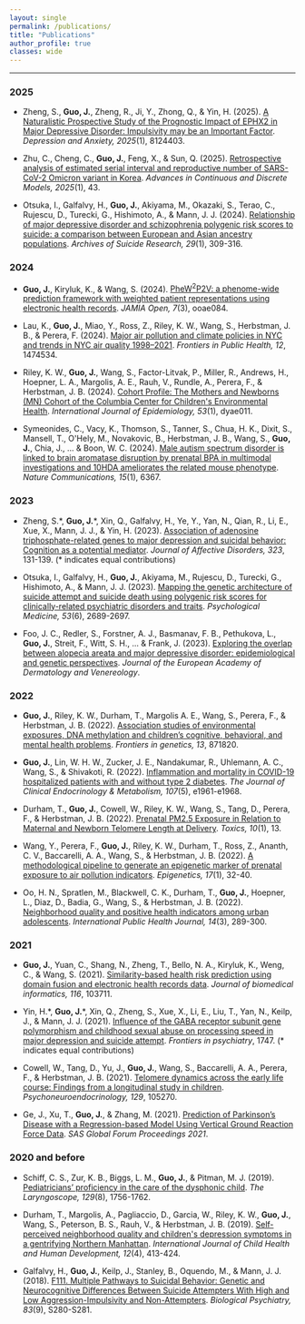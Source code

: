 ```yaml
---
layout: single
permalink: /publications/
title: "Publications"
author_profile: true
classes: wide
---
```


***

### 2025

* Zheng, S., __Guo, J.__, Zheng, R., Ji, Y., Zhong, Q., & Yin, H. (2025). [A Naturalistic Prospective Study of the Prognostic Impact of EPHX2 in Major Depressive Disorder: Impulsivity may be an Important Factor](https://onlinelibrary.wiley.com/doi/full/10.1155/da/8124403). _Depression and Anxiety, 2025_(1), 8124403.

* Zhu, C., Cheng, C., __Guo, J.__, Feng, X., & Sun, Q. (2025). [Retrospective analysis of estimated serial interval and reproductive number of SARS-CoV-2 Omicron variant in Korea](https://advancesincontinuousanddiscretemodels.springeropen.com/articles/10.1186/s13662-025-03906-y). _Advances in Continuous and Discrete Models, 2025_(1), 43.

* Otsuka, I., Galfalvy, H., __Guo, J.__, Akiyama, M., Okazaki, S., Terao, C., Rujescu, D., Turecki, G., Hishimoto, A., & Mann, J. J. (2024). [Relationship of major depressive disorder and schizophrenia polygenic risk scores to suicide: a comparison between European and Asian ancestry populations](https://www.tandfonline.com/doi/full/10.1080/13811118.2024.2332258). _Archives of Suicide Research, 29_(1), 309-316.

### 2024

* __Guo, J.__, Kiryluk, K., & Wang, S. (2024). [PheW<sup>2</sup>P2V: a phenome-wide prediction framework with weighted patient representations using electronic health records](https://academic.oup.com/jamiaopen/article/7/3/ooae084/7758163). _JAMIA Open, 7_(3), ooae084.

* Lau, K., __Guo, J.__, Miao, Y., Ross, Z., Riley, K. W., Wang, S., Herbstman, J. B., & Perera, F. (2024). [Major air pollution and climate policies in NYC and trends in NYC air quality 1998–2021](https://www.frontiersin.org/journals/public-health/articles/10.3389/fpubh.2024.1474534/full). _Frontiers in Public Health, 12_, 1474534.

* Riley, K. W., __Guo, J.__, Wang, S., Factor-Litvak, P., Miller, R., Andrews, H., Hoepner, L. A., Margolis, A. E., Rauh, V., Rundle, A., Perera, F., & Herbstman, J. B. (2024). [Cohort Profile: The Mothers and Newborns (MN) Cohort of the Columbia Center for Children's Environmental Health](https://academic.oup.com/ije/article-abstract/53/1/dyae011/7603276). _International Journal of Epidemiology, 53_(1), dyae011.

* Symeonides, C., Vacy, K., Thomson, S., Tanner, S., Chua, H. K., Dixit, S., Mansell, T., O'Hely, M., Novakovic, B., Herbstman, J. B., Wang, S., __Guo, J.__, Chia, J., ... & Boon, W. C. (2024). [Male autism spectrum disorder is linked to brain aromatase disruption by prenatal BPA in multimodal investigations and 10HDA ameliorates the related mouse phenotype](https://www.nature.com/articles/s41467-024-48897-8). _Nature Communications, 15_(1), 6367.

### 2023

* Zheng, S.\*, __Guo, J.__\*, Xin, Q., Galfalvy, H., Ye, Y., Yan, N., Qian, R., Li, E., Xue, X., Mann, J. J., & Yin, H. (2023). [Association of adenosine triphosphate-related genes to major depression and suicidal behavior: Cognition as a potential mediator](https://www.sciencedirect.com/science/article/pii/S0165032722013027). _Journal of Affective Disorders, 323_, 131-139. (* indicates equal contributions)

* Otsuka, I., Galfalvy, H., __Guo, J.__, Akiyama, M., Rujescu, D., Turecki, G., Hishimoto, A., & Mann, J. J. (2023). [Mapping the genetic architecture of suicide attempt and suicide death using polygenic risk scores for clinically-related psychiatric disorders and traits](https://doi.org/10.1017/S0033291721004700). _Psychological Medicine, 53_(6), 2689-2697.

* Foo, J. C., Redler, S., Forstner, A. J., Basmanav, F. B., Pethukova, L., __Guo, J.__, Streit, F., Witt, S. H., ... & Frank, J. (2023). [Exploring the overlap between alopecia areata and major depressive disorder: epidemiological and genetic perspectives](https://onlinelibrary.wiley.com/doi/10.1111/jdv.18921). _Journal of the European Academy of Dermatology and Venereology_.

### 2022

* __Guo, J.__, Riley, K. W., Durham, T., Margolis A. E., Wang, S., Perera, F., & Herbstman, J. B. (2022). [Association studies of environmental exposures, DNA methylation and children’s cognitive, behavioral, and mental health problems](https://www.frontiersin.org/articles/10.3389/fgene.2022.871820/full). _Frontiers in genetics, 13_, 871820.

* __Guo, J.__, Lin, W. H. W., Zucker, J. E., Nandakumar, R., Uhlemann, A. C., Wang, S., & Shivakoti, R. (2022). [Inflammation and mortality in COVID-19 hospitalized patients with and without type 2 diabetes](https://doi.org/10.1210/clinem/dgac003). _The Journal of Clinical Endocrinology & Metabolism, 107_(5), e1961-e1968.

* Durham, T., __Guo, J.__, Cowell, W., Riley, K. W., Wang, S., Tang, D., Perera, F., & Herbstman, J. B. (2022). [Prenatal PM2.5 Exposure in Relation to Maternal and Newborn Telomere Length at Delivery](https://www.mdpi.com/1433090). _Toxics, 10_(1), 13.

* Wang, Y., Perera, F., __Guo, J.__, Riley, K. W., Durham, T., Ross, Z., Ananth, C. V., Baccarelli, A. A., Wang, S., & Herbstman, J. B. (2022). [A methodological pipeline to generate an epigenetic marker of prenatal exposure to air pollution indicators](https://www.tandfonline.com/doi/full/10.1080/15592294.2021.1872926). _Epigenetics, 17_(1), 32-40.

* Oo, H. N., Spratlen, M., Blackwell, C. K., Durham, T., __Guo, J.__, Hoepner, L., Diaz, D., Badia, G., Wang, S., & Herbstman, J. B. (2022). [Neighborhood quality and positive health indicators among urban adolescents](https://www.proquest.com/docview/2779948525/). _International Public Health Journal, 14_(3), 289-300.

### 2021

* __Guo, J.__, Yuan, C., Shang, N., Zheng, T., Bello, N. A., Kiryluk, K., Weng, C., & Wang, S. (2021). [Similarity-based health risk prediction using domain fusion and electronic health records data](https://www.sciencedirect.com/science/article/pii/S153204642100040X). _Journal of biomedical informatics, 116_, 103711.

* Yin, H.\*, __Guo, J.__\*, Xin, Q., Zheng, S., Xue, X., Li, E., Liu, T., Yan, N., Keilp, J., & Mann, J. J. (2021). [Influence of the GABA receptor subunit gene polymorphism and childhood sexual abuse on processing speed in major depression and suicide attempt](https://www.frontiersin.org/articles/10.3389/fpsyt.2021.712231/full). _Frontiers in psychiatry_, 1747. (* indicates equal contributions)

* Cowell, W., Tang, D., Yu, J., __Guo, J.__, Wang, S., Baccarelli, A. A., Perera, F., & Herbstman, J. B. (2021). [Telomere dynamics across the early life course: Findings from a longitudinal study in children](https://www.sciencedirect.com/science/article/pii/S030645302100144X). _Psychoneuroendocrinology, 129_, 105270.

* Ge, J., Xu, T., __Guo, J.__, & Zhang, M. (2021). [Prediction of Parkinson’s Disease with a Regression-based Model Using Vertical Ground Reaction Force Data](https://communities.sas.com/t5/SAS-Global-Forum-Proceedings/Prediction-of-Parkinson-s-Disease-With-a-Regression-Model-Using/ta-p/735338). _SAS Global Forum Proceedings 2021_.

### 2020 and before

* Schiff, C. S., Zur, K. B., Biggs, L. M., __Guo, J.__, & Pitman, M. J. (2019). [Pediatricians’ proficiency in the care of the dysphonic child](https://onlinelibrary.wiley.com/doi/full/10.1002/lary.27577). _The Laryngoscope, 129_(8), 1756-1762.

* Durham, T., Margolis, A., Pagliaccio, D., Garcia, W., Riley, K. W., __Guo, J.__, Wang, S., Peterson, B. S., Rauh, V., & Herbstman, J. B. (2019). [Self-perceived neighborhood quality and children's depression symptoms in a gentrifying Northern Manhattan](https://www.proquest.com/docview/2445581154). _International Journal of Child Health and Human Development, 12_(4), 413-424.

* Galfalvy, H., __Guo, J.__, Keilp, J., Stanley, B., Oquendo, M., & Mann, J. J. (2018). [F111. Multiple Pathways to Suicidal Behavior: Genetic and Neurocognitive Differences Between Suicide Attempters With High and Low Aggression-Impulsivity and Non-Attempters](https://www.sciencedirect.com/science/article/pii/S0006322318308266?via%3Dihub). _Biological Psychiatry, 83_(9), S280-S281.